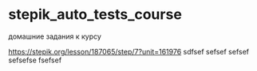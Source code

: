 # stepik_auto_tests_course
домашние задания к курсу

https://stepik.org/lesson/187065/step/7?unit=161976
sdfsef
sefsef
sefsef
sefsefse
fsefsef